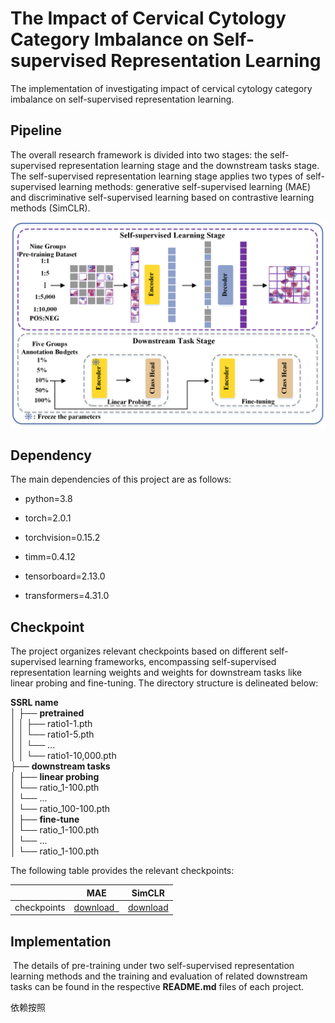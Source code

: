 # The Impact of Cervical Cytology Category Imbalance on Self-supervised Representation Learning

The implementation of investigating impact of cervical cytology category imbalance on self-supervised representation learning.

## Pipeline

The overall research framework is divided into two stages: the self-supervised representation learning  stage and the downstream tasks stage. The self-supervised representation learning stage applies two types of self-supervised learning methods: generative self-supervised learning (MAE) and discriminative self-supervised learning based on contrastive learning methods  (SimCLR).

![pipeline](./assets/pipeline.png)



## Dependency

The main dependencies of this project are as follows:

- python=3.8

- torch=2.0.1

- torchvision=0.15.2
- timm=0.4.12
- tensorboard=2.13.0 
- transformers=4.31.0

## Checkpoint

The project organizes relevant checkpoints based on different self-supervised learning frameworks, encompassing self-supervised representation learning weights and weights for downstream tasks like linear probing and fine-tuning. The directory structure is delineated below: 

**SSRL name** \
│
├── **pretrained** \
│   │   ├── ratio1-1.pth \
│   │   └── ratio1-5.pth \
│   │   └──     ...    \
│   │   └── ratio1-10,000.pth \
├── **downstream tasks** \
│     ├── **linear probing** \
│        └── ratio_1-100.pth \
│        └──       ...       \
│        └── ratio_100-100.pth \
│     ├── **fine-tune**              \
│        └── ratio_1-100.pth \
│        └──           ...   \
│        └── ratio_1-100.pth 

The following table provides the relevant checkpoints:

|             | MAE                                                          | SimCLR                                                       |
| ----------- | ------------------------------------------------------------ | ------------------------------------------------------------ |
| checkpoints | <a href="https://pan.baidu.com/s/1IStQfEDL7FkCajwQ_2uEKA?pwd=2dix"> download  </a> | <a href="https://pan.baidu.com/s/1RPOv4Nxbp43bXeL65Caw6A?pwd=89x7"> download </a> |

## Implementation

​        The details of pre-training under two  self-supervised representation learning methods and the training and evaluation of related downstream tasks can be found in the respective **README.md** files of each project. 














































































































































































































依赖按照
